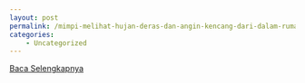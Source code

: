 ```yaml
---
layout: post
permalink: /mimpi-melihat-hujan-deras-dan-angin-kencang-dari-dalam-rumah/
categories:
    - Uncategorized
---
```


[Baca Selengkapnya](/01)
